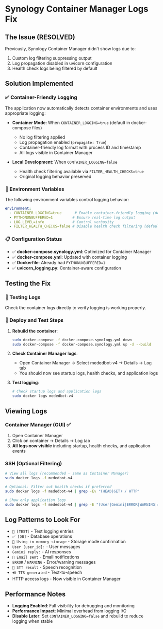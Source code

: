 # Synology Container Manager Logs Fix

## The Issue (RESOLVED)
Previously, Synology Container Manager didn't show logs due to:
1. Custom log filtering suppressing output
2. Log propagation disabled in uvicorn configuration
3. Health check logs being filtered by default

## Solution Implemented

### ✅ Container-Friendly Logging
The application now automatically detects container environments and uses appropriate logging:

- **Container Mode**: When `CONTAINER_LOGGING=true` (default in docker-compose files)
  - No log filtering applied
  - Log propagation enabled (`propagate: True`)
  - Container-friendly log format with process ID and timestamp
  - All logs visible in Container Manager

- **Local Development**: When `CONTAINER_LOGGING=false`
  - Health check filtering available via `FILTER_HEALTH_CHECKS=true`
  - Original logging behavior preserved

### 🔧 Environment Variables
The following environment variables control logging behavior:

```yaml
environment:
  - CONTAINER_LOGGING=true      # Enable container-friendly logging (default)
  - PYTHONUNBUFFERED=1         # Ensure real-time log output
  - LOG_LEVEL=info             # Control verbosity
  - FILTER_HEALTH_CHECKS=false # Disable health check filtering (default)
```

### 📋 Configuration Status
- ✅ **docker-compose.synology.yml**: Optimized for Container Manager
- ✅ **docker-compose.yml**: Updated with container logging
- ✅ **Dockerfile**: Already had `PYTHONUNBUFFERED=1`
- ✅ **uvicorn_logging.py**: Container-aware configuration

## Testing the Fix

### 🧪 Testing Logs
Check the container logs directly to verify logging is working properly.

### 📝 Deploy and Test Steps
1. **Rebuild the container**:
   ```bash
   sudo docker-compose -f docker-compose.synology.yml down
   sudo docker-compose -f docker-compose.synology.yml up -d --build
   ```

2. **Check Container Manager logs**:
   - Open Container Manager → Select mededbot-v4 → Details → Log tab
   - You should now see startup logs, health checks, and application logs

3. **Test logging**:
   ```bash
   # Check startup logs and application logs
   sudo docker logs mededbot-v4
   ```

## Viewing Logs

### Container Manager (GUI) ✅ 
1. Open Container Manager
2. Click on container → Details → Log tab  
3. **All logs now visible** including startup, health checks, and application events

### SSH (Optional Filtering)
```bash
# View all logs (recommended - same as Container Manager)
sudo docker logs -f mededbot-v4

# Optional: Filter out health checks if preferred
sudo docker logs -f mededbot-v4 | grep -Ev "(HEAD|GET) / HTTP"

# Show only application logs
sudo docker logs -f mededbot-v4 | grep -E "(User|Gemini|ERROR|WARNING|✅|📧|🎯|🧪)"
```

## Log Patterns to Look For
- `🧪 [TEST]` - Test logging entries  
- `✅ [DB]` - Database operations
- `🧠 Using in-memory storage` - Storage mode confirmation
- `User [user_id]:` - User messages
- `Gemini reply:` - AI responses  
- `📧 Email sent` - Email notifications
- `ERROR` / `WARNING` - Error/warning messages
- `🎯 STT result` - Speech recognition
- `🔊 TTS generated` - Text-to-speech
- HTTP access logs - Now visible in Container Manager

## Performance Notes
- **Logging Enabled**: Full visibility for debugging and monitoring
- **Performance Impact**: Minimal overhead from logging I/O
- **Disable Later**: Set `CONTAINER_LOGGING=false` and rebuild to reduce logging when stable